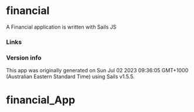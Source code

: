 # financial

A Financial application is written with Sails JS


### Links



### Version info

This app was originally generated on Sun Jul 02 2023 09:36:05 GMT+1000 (Australian Eastern Standard Time) using Sails v1.5.5.


# financial_App

